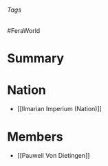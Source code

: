 ###### Tags

#FeraWorld

# Summary

# Nation
- [[Ilmarian Imperium (Nation)]]

# Members
- [[Pauwell Von Dietingen]]